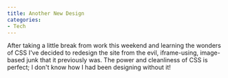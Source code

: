 ```yaml
---
title: Another New Design
categories:
- Tech
---
```


After taking a little break from work this weekend and learning the wonders of CSS I've decided to redesign the site from the evil, iframe-using, image-based junk that it previously was. The power and cleanliness of CSS is perfect; I don't know how I had been designing without it!
